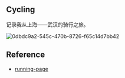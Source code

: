 ## Cycling

记录我从上海——武汉的骑行之旅。

![0dbdc9a2-545c-470b-8726-f65c14d7bb42](https://mayandev.oss-cn-hangzhou.aliyuncs.com/uPic/0dbdc9a2-545c-470b-8726-f65c14d7bb42.png)

## Reference

- [running-page](https://github.com/yihong0618/running_page)
